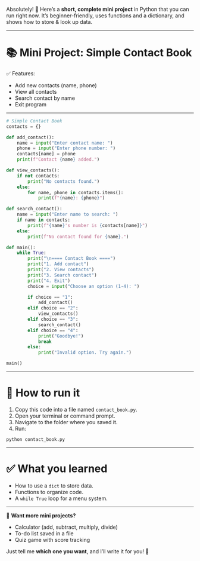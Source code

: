 Absolutely! 🎉
Here’s a **short, complete mini project** in Python that you can run right now.
It’s beginner-friendly, uses functions and a dictionary, and shows how to store & look up data.

---

# 📚 Mini Project: Simple Contact Book

✅ Features:

* Add new contacts (name, phone)
* View all contacts
* Search contact by name
* Exit program

---

```python
# Simple Contact Book
contacts = {}

def add_contact():
    name = input("Enter contact name: ")
    phone = input("Enter phone number: ")
    contacts[name] = phone
    print(f"Contact {name} added.")

def view_contacts():
    if not contacts:
        print("No contacts found.")
    else:
        for name, phone in contacts.items():
            print(f"{name}: {phone}")

def search_contact():
    name = input("Enter name to search: ")
    if name in contacts:
        print(f"{name}'s number is {contacts[name]}")
    else:
        print(f"No contact found for {name}.")

def main():
    while True:
        print("\n==== Contact Book ====")
        print("1. Add contact")
        print("2. View contacts")
        print("3. Search contact")
        print("4. Exit")
        choice = input("Choose an option (1-4): ")

        if choice == "1":
            add_contact()
        elif choice == "2":
            view_contacts()
        elif choice == "3":
            search_contact()
        elif choice == "4":
            print("Goodbye!")
            break
        else:
            print("Invalid option. Try again.")

main()
```

---

# 🚀 How to run it

1. Copy this code into a file named `contact_book.py`.
2. Open your terminal or command prompt.
3. Navigate to the folder where you saved it.
4. Run:

```
python contact_book.py
```

---

# ✅ What you learned

* How to use a `dict` to store data.
* Functions to organize code.
* A `while True` loop for a menu system.

---

🎯 **Want more mini projects?**

* Calculator (add, subtract, multiply, divide)
* To-do list saved in a file
* Quiz game with score tracking

Just tell me **which one you want**, and I’ll write it for you! 🚀
